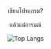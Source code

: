 <div align="center">
เขียนโปรแกรม?

แล้วแต่อารมณ์

![Top Langs](https://github-readme-stats.vercel.app/api/top-langs/?username=Punuy&theme=radical&layout=compact&langs_count=8)</div>
